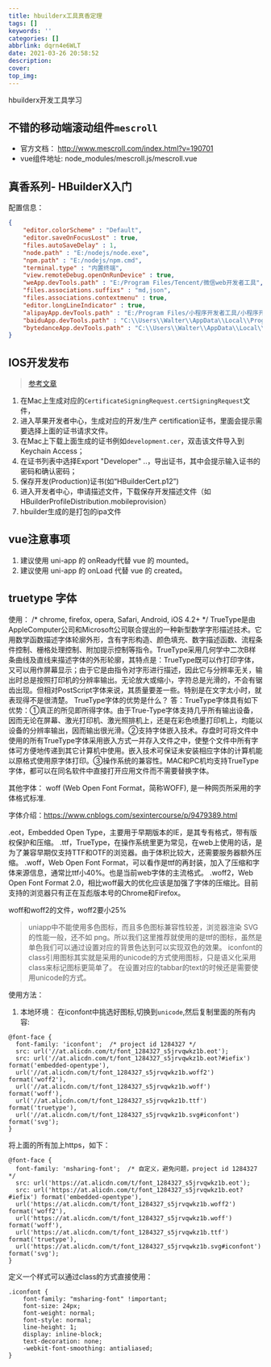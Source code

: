 ```yaml
---
title: hbuilderx工具真香定理
tags: []
keywords: ''
categories: []
abbrlink: dqrn4e6WLT
date: 2021-03-26 20:58:52
description:
cover:
top_img:
---
```




hbuilderx开发工具学习




## 不错的移动端滚动组件`mescroll`

- 官方文档： http://www.mescroll.com/index.html?v=190701
- vue组件地址: node_modules/mescroll.js/mescroll.vue


## 真香系列- HBuilderX入门

配置信息：

```json
{
    "editor.colorScheme" : "Default",
    "editor.saveOnFocusLost" : true,
    "files.autoSaveDelay" : 1,
    "node.path" : "E:/nodejs/node.exe",
    "npm.path" : "E:/nodejs/npm.cmd",
    "terminal.type" : "内置终端",
    "view.remoteDebug.openOnRunDevice" : true,
    "weApp.devTools.path" : "E:/Program Files/Tencent/微信web开发者工具",
    "files.associations.suffixs" : "md,json",
    "files.associations.contextmenu" : true,
    "editor.longLineIndicator" : true,
    "alipayApp.devTools.path" : "E:/Program Files/小程序开发者工具/小程序开发者工具.exe",
    "baiduApp.devTools.path" : "C:\\Users\\Walter\\AppData\\Local\\Programs\\swan-ide-gui\\百度开发者工具.exe",
    "bytedanceApp.devTools.path" : "C:\\Users\\Walter\\AppData\\Local\\Programs\\bytedanceide\\字节跳动开发者工具.exe"
}

```



## IOS开发发布

>  [参考文章](http://ask.dcloud.net.cn/article/152)
1. 在Mac上生成对应的`CertificateSigningRequest.certSigningRequest`文件，
2. 进入苹果开发者中心，生成对应的开发/生产 certification证书，里面会提示需要选择上面的证书请求文件。
3. 在Mac上下载上面生成的证书例如`development.cer`，双击该文件导入到Keychain Access；
4. 在证书列表中选择Export "Developer" ..，导出证书，其中会提示输入证书的密码和确认密码；
5. 保存开发(Production)证书(如“HBuilderCert.p12”)
6. 进入开发者中心，申请描述文件，下载保存开发描述文件（如HBuilderProfileDistribution.mobileprovision）
7. hbuilder生成的是打包的ipa文件


## vue注意事项

1. 建议使用 uni-app 的 onReady代替 vue 的 mounted。
2. 建议使用 uni-app 的 onLoad 代替 vue 的 created。



## truetype 字体

使用：  /* chrome, firefox, opera, Safari, Android, iOS 4.2+ */
TrueType是由AppleComputer公司和Microsoft公司联合提出的一种新型数学字形描述技术。它用数学函数描述字体轮廓外形，含有字形构造、颜色填充、数字描述函数、流程条件控制、栅格处理控制、附加提示控制等指令。TrueType采用几何学中二次B样条曲线及直线来描述字体的外形轮廓，其特点是：TrueType既可以作打印字体，又可以用作屏幕显示；由于它是由指令对字形进行描述，因此它与分辨率无关，输出时总是按照打印机的分辨率输出。无论放大或缩小，字符总是光滑的，不会有锯齿出现。但相对PostScript字体来说，其质量要差一些。特别是在文字太小时，就表现得不是很清楚。
TrueType字体的优势是什么？
答：TrueType字体具有如下优势：①真正的所见即所得字体。由于True-Type字体支持几乎所有输出设备，因而无论在屏幕、激光打印机、激光照排机上，还是在彩色喷墨打印机上，均能以设备的分辨率输出，因而输出很光滑。②支持字体嵌入技术。存盘时可将文件中使用的所有TrueType字体采用嵌入方式一并存入文件之中，使整个文件中所有字体可方便地传递到其它计算机中使用。嵌入技术可保证未安装相应字体的计算机能以原格式使用原字体打印。③操作系统的兼容性。MAC和PC机均支持TrueType字体，都可以在同名软件中直接打开应用文件而不需要替换字体。


其他字体： woff (Web Open Font Format，简称WOFF), 是一种网页所采用的字体格式标准.

字体介绍：https://www.cnblogs.com/sexintercourse/p/9479389.html

.eot，Embedded Open Type，主要用于早期版本的IE，是其专有格式，带有版权保护和压缩。
.ttf，TrueType，在操作系统里更为常见，在web上使用的话，是为了兼容早期仅支持TTF和OTF的浏览器。由于体积比较大，还需要服务器额外压缩。
.woff，Web Open Font Format，可以看作是ttf的再封装，加入了压缩和字体来源信息，通常比ttf小40%。也是当前web字体的主流格式。
.woff2，Web Open Font Format 2.0，相比woff最大的优化应该是加强了字体的压缩比。目前支持的浏览器只有正在互彪版本号的Chrome和Firefox。

woff和woff2的文件，woff2要小25%


> uniapp中不能使用多色图标，而且多色图标兼容性较差，浏览器渲染 SVG 的性能一般，还不如 png。所以我们这里推荐就使用的是ttf的图标，虽然是单色我们可以通过设置对应的背景色达到可以实现双色的效果。 iconfont的class引用图标其实就是采用的unicode的方式使用图标，只是语义化采用class来标记图标更简单了。 在设置对应的tabbar的text的时候还是需要使用unicode的方式。

使用方法：
1. 本地环境：
在iconfont中挑选好图标,切换到`unicode`,然后复制里面的所有内容:
```
@font-face {
  font-family: 'iconfont';  /* project id 1284327 */
  src: url('//at.alicdn.com/t/font_1284327_s5jrvqwkz1b.eot');
  src: url('//at.alicdn.com/t/font_1284327_s5jrvqwkz1b.eot?#iefix') format('embedded-opentype'),
  url('//at.alicdn.com/t/font_1284327_s5jrvqwkz1b.woff2') format('woff2'),
  url('//at.alicdn.com/t/font_1284327_s5jrvqwkz1b.woff') format('woff'),
  url('//at.alicdn.com/t/font_1284327_s5jrvqwkz1b.ttf') format('truetype'),
  url('//at.alicdn.com/t/font_1284327_s5jrvqwkz1b.svg#iconfont') format('svg');
}
```
将上面的所有加上https，如下：
```
@font-face {
  font-family: 'msharing-font';  /* 自定义，避免问题，project id 1284327 */
  src: url('https://at.alicdn.com/t/font_1284327_s5jrvqwkz1b.eot');
  src: url('https://at.alicdn.com/t/font_1284327_s5jrvqwkz1b.eot?#iefix') format('embedded-opentype'),
  url('https://at.alicdn.com/t/font_1284327_s5jrvqwkz1b.woff2') format('woff2'),
  url('https://at.alicdn.com/t/font_1284327_s5jrvqwkz1b.woff') format('woff'),
  url('https://at.alicdn.com/t/font_1284327_s5jrvqwkz1b.ttf') format('truetype'),
  url('https://at.alicdn.com/t/font_1284327_s5jrvqwkz1b.svg#iconfont') format('svg');
}
```
定义一个样式可以通过class的方式直接使用：
```
.iconfont {
    font-family: "msharing-font" !important;
    font-size: 24px;
	font-weight: normal;
	font-style: normal;
	line-height: 1;
	display: inline-block;
	text-decoration: none;
	-webkit-font-smoothing: antialiased;
}
```